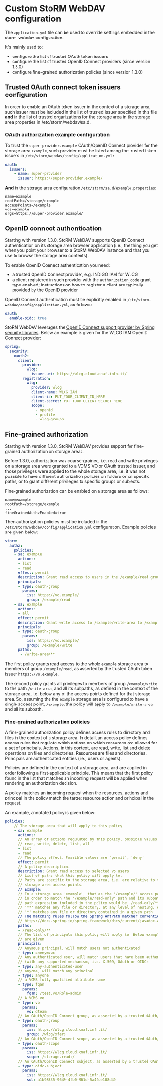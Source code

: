 <!--
SPDX-FileCopyrightText: 2014 Istituto Nazionale di Fisica Nucleare

SPDX-License-Identifier: Apache-2.0
-->

# Custom StoRM WebDAV configuration

The `application.yml` file can be used to override settings embedded in the
storm-webdav configuration.

It's mainly used to:

- configure the list of trusted OAuth token issuers
- configure the list of trusted OpenID Connect providers (since version 1.3.0)
- configure fine-grained authorization policies (since version 1.3.0)

## Trusted OAuth connect token issuers configuration

In order to enable an OAuth token issuer in the context of a storage area, such
issuer must be included in the list of trusted issuer specified in this file
**and** in the list of trusted organizations for the storage area in the storage area
properties in /etc/storm/webdav/sa.d.

### OAuth authorization example configuration

To trust the `super-provider.example` OAuth/OpenID Connect provider for
the storage area `example`, such provider must be listed among the trusted
token issuers in `/etc/storm/webdav/config/application.yml:`

```yaml
oauth:
  issuers:
    - name: super-provider
      issuer: https://super-provider.example/
```

**And** in the storage area configuration `/etc/storm/sa.d/example.properties`:

```properties
name=example
rootPath=/storage/example
accessPoints=/example
vos=example
orgs=https://super-provider.example/
```

## OpenID connect authentication

Starting with version 1.3.0, StoRM WebDAV supports OpenID Connect
authentication on its storage area browser application (i.e., the thing you get
when you point your browser to a StoRM WebDAV instance and that you use to
browse the storage area contents).

To enable OpenID Connect authentication you need:

- a trusted OpenID Connect provider, e.g. INDIGO IAM for WLCG
- a client registered in such provider with the `authorization_code` grant type
  enabled; instructions on how to register a client are typically provided by
  the OpenID provider

OpenID Connect authentication must be explicitly enabled in
`/etc/storm-webdav/config/application.yml`, as follows:

```yaml
oauth:
  enable-oidc: true
```

StoRM WebDAV leverages the [OpenID Connect support provider by Spring security
libraries][spring-oidc-support]. Below an example is given for the WLCG IAM
OpenID Connect provider:

```yaml
spring:
  security:
    oauth2:
      client:
        provider:
          wlcg:
            issuer-uri: https://wlcg.cloud.cnaf.infn.it/
        registration:
          wlcg:
            provider: wlcg
            client-name: WLCG IAM
            client-id: PUT_YOUR_CLIENT_ID_HERE
            client-secret: PUT_YOUR_CLIENT_SECRET_HERE
            scope:
              - openid
              - profile
              - wlcg.groups
```

## Fine-grained authorization

Starting with version 1.3.0, StoRM WebDAV provides support for fine-grained authorization on storage areas.

Before 1.3.0, authorization was coarse-grained, i.e. read and write privileges on a storage area were granted to a VOMS VO or OAuth trusted issuer, and those privileges were applied to the whole storage area, i.e. it was not possible to have different authorization policies on folders or on specific paths, or to grant different privileges to specific groups or subjects.

Fine-grained authorization can be enabled on a storage area as follows:

```properties
name=example
rootPath=/storage/example
...
fineGrainedAuthzEnabled=true
```

Then authorization policies must be included in the `/etc/storm/webdav/config/application.yml` configuration. Example policies are given below:

```yaml
storm:
  authz:
    policies:
    - sa: example
      actions:
      - list
      - read
      effect: permit
      description: Grant read access to users in the /example/read group
      principals:
      - type: oauth-group
        params:
          iss: https://vo.example/
          group: /example/read
    - sa: example
      actions:
      - all
      effect: permit
      description: Grant write access to /example/write-area to /example/write users
      principals:
      - type: oauth-group
        params:
          iss: https://vo.example/
          group: /example/write
      paths:
       - /write-area/**
```

The first policy grants read access to the whole `example` storage area to members
of group `/example/read`, as asserted by the trusted OAuth token issuer `https://vo.example`.

The second policy grants all privileges to members of group `/example/write` to the path `/write-area`,
and all its subpaths, as defined in the context of the storage area, i.e. below any of the access points defined for that storage
area. So, assuming the the `example` storage area is configured to have a single access point, `/example`, the policy will
apply to `/example/write-area` and all its subpath.

### Fine-grained authorization policies

A fine-grained authorization policy defines access rules to directory and files in the context of a storage area.
In detail, an access policy defines access rules that regulate which actions on which resources are allowed for a set of principals.
Actions, in this context, are read, write, list and delete operations on files and directories. Resources are files and directories. Principals are authenticated entities (i.e., users or agents).

Policies are defined in the context of a storage area, and are applied in order following a first-applicable principle.
This means that the first policy found in the list that matches an incoming request will be applied when rendering an authorization
decision.

A policy matches an incoming request when the resources, actions and principal in the policy match the target resource action
and principal in the request.

An example, annotated policy is given below:

```yaml
policies:
    // The storage area that will apply to this policy
    - sa: example
      actions:
      // An array of actions regulated by this policy, possible values are
      // read, write, delete, list, all
      - list
      - read
      // The policy effect. Possible values are 'permit', 'deny'
      effect: permit
      // A policy description.
      description: Grant read access to selected vo users
      // List of paths that this policy will apply to.
      // Paths are specific to the storage area, i.e. are relative to the
      // storage area access points. 
      // Example:
      // In a storage area 'example', that as the '/example/' access point,
      // in order to match the '/example/read-only' path and its subpaths, the
      // path expression included in the policy would be '/read-only/**'
      // '**' matches any file or directory, at any level of nesting, of a given path
      // '*' matches any file or directory contained in a given path
      // The matching rules follow the Spring AntPath matcher conventions, see:
      // https://docs.spring.io/spring-framework/docs/current/javadoc-api/org/springframework/util/AntPathMatcher.html
      paths:
      - /read-only/**
      // The list of principals this policy will apply to. Below examples of principals 
      // are given
      principals:
      // Anymous principal, will match users not authenticated
      - type: anonymous 
      // Any authenticated user, will match users that have been authenticated
      // (with any supported mechanism, i.e. X.509, OAuth or OIDC)
      - type: any-authenticated-user
      // anyone, will match any principal
      - type: anyone
      // a VOMS fully qualified attribute name
      - type: fqan
        params:
          fqan: /test.vo/Role=admin
      // A VOMS vo
      - type: vo
        params:
          vo: dteam
      // An OAuth/OpenID Connect group, as asserted by a trusted OAuth/OpenID Connect token issuer
      - type: oauth-group
        params:
          iss: https://wlcg.cloud.cnaf.infn.it/
          group: /wlcg/xfers
      // An OAuth/OpenID Connect scope, as asserted by a trusted OAuth/OpenID Connect token issuer
      - type: oauth-scope
        params:
          iss: https://wlcg.cloud.cnaf.infn.it/
          scope: /storage.read:/
      // An OAuth/OpenID Connect subject, as asserted by a trusted OAuth/OpenID Connect token issuer
      - type: oidc-subject
        params:
          iss: https://wlcg.cloud.cnaf.infn.it/
          sub: a1b98335-9649-4fb0-961d-5a49ce108d49
```

[spring-oidc-support]: https://docs.spring.io/spring-boot/docs/2.1.12.RELEASE/reference/html/boot-features-security.html#boot-features-security-oauth2-client
